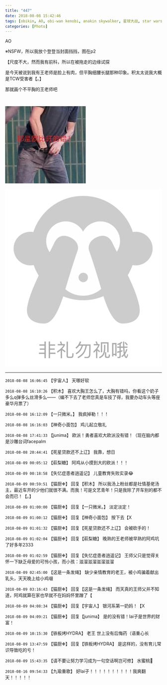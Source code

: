 ```yaml
---
title: "447"
date: 2018-08-08 15:42:46
tags: [obikin, AO, obi-wan kenobi, anakin skywalker, 星球大战, star wars]
categories: [Photo]
---
```


<p>AO</p> 
<p>※NSFW，所以我放个登登当封面挡挡，图在p2</p> 
<p>【尺度不大，然而我有前科，所以在被拖走的边缘试探</p> 
<p>是今天被说到我有王老师是脸上有肉，但平胸细腰长腿那种印象。积太太说我大概是TCW受害者【。】</p> 
<p>那就画个不平胸的王老师吧</p> 
<p><br /></p>

![](https://raw.githubusercontent.com/alicewish/meowchain247/master/img_cVZNdzJtQk9JV2M0TzdGWnNkeWJIVU4yZ29rOWhlaCtKWGIxcloyY3Q5aGlyRUlsNVJsLzl3PT0.png)

![](https://raw.githubusercontent.com/alicewish/meowchain247/master/img_cVZNdzJtQk9JV2RSRjF3UEdiMG1RUXNId1l5S3I5V0dCSXpWYlVBTXBibGVNK2FyNkJjaktBPT0.jpg)

---

`2018-08-08 16:06:45` 【宇宙人】 天哪好软

`2018-08-08 16:10:26` 【积木】 喜欢大胸王怎么了，大胸有错吗，你看这个奶子多么q弹多么丝滑多么——（编不下去了老师您真是车技了得，我要办动车头等座豪华月票了）

`2018-08-08 16:12:09` 【一只微米。】 我疯掉勒！！！

`2018-08-08 16:16:03` 【神奇小面包】 鸡儿起立敬礼

`2018-08-08 17:41:33` 【junima】 欧派！勇者喜欢大欧派没有错！（现在脑内都是沙雕台词facepalm

`2018-08-08 20:44:41` 【死星贷款还不上辽】 我靠，想日

`2018-08-09 00:05:12` 【萩梨糖】 阿鸡从小摸到大的欧派！！！

`2018-08-09 00:18:58` 【失忆症患者逍遥记】 儿童教育失败实录😂

`2018-08-09 00:59:51` 【猫厨✙】 回复【积木】 所以我汤上粉丝都是社情基佬汤主，最近车开的少他们就很不满。而我！可是文艺青年！只是我除了开车别的都不会而已！【。】

`2018-08-09 01:00:00` 【猫厨✙】 回复【一只微米。】 淡定淡定！

`2018-08-09 01:00:12` 【猫厨✙】 回复【神奇小面包】 按下去【X

`2018-08-09 01:01:32` 【猫厨✙】 回复【死星贷款还不上辽】 会被砍手的！

`2018-08-09 01:02:04` 【猫厨✙】 回复【萩梨糖】 晚熟的王老师被早熟的阿鸡坑了好多年2333

`2018-08-09 01:02:59` 【猫厨✙】 回复【失忆症患者逍遥记】 王师父只是觉得关怀一下缺乏母爱的可怜小孩，而小孩：滋溜滋溜滋溜滋溜

`2018-08-09 02:45:00` 【这是一条发绳】 缺少亲情教育的老王，被小鸡骗着献出乳头，天天晚上给小鸡啜

`2018-08-09 03:16:43` 【猫厨✙】 回复【这是一条发绳】 而天真的王师父并不知道，阿鸡就算在家也早就不在妈妈怀里蹭了【

`2018-08-09 04:08:34` 【猫厨✙】 回复【宇宙人】 银河系第一奶妈！【X

`2018-08-09 04:09:21` 【猫厨✙】 回复【junima】 是的没有错！lai子是世界的财富！

`2018-08-09 10:15:30` 【铁板烤HYDRA】 老王 世上没有后悔药（语重心长

`2018-08-09 13:47:59` 【猫厨✙】 回复【铁板烤HYDRA】 是这样的，没有育儿常识导致吃的亏！

`2018-08-09 15:43:35` 【请不要让努力学习成为一句空话啊岂可修】 水蜜桃🍑

`2018-08-16 09:54:33` 【九瑜重歌】 好lai子！！！！！！！！！！我爽翻天！！！！！
